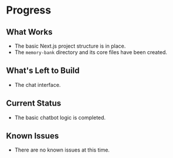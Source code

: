 # Progress

## What Works
- The basic Next.js project structure is in place.
- The `memory-bank` directory and its core files have been created.

## What's Left to Build
- The chat interface.


## Current Status
- The basic chatbot logic is completed.

## Known Issues
- There are no known issues at this time.

